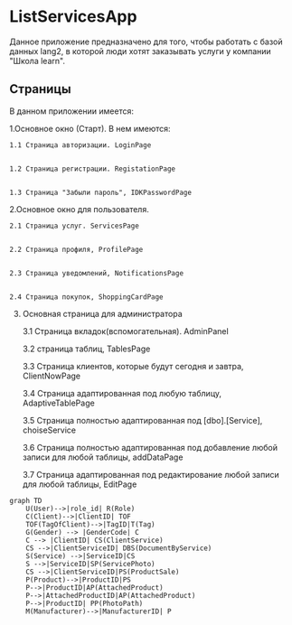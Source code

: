 # ListServicesApp
Данное приложение предназначено для того, чтобы работать с базой данных lang2, в которой люди хотят заказывать услуги у компании "Школа learn". 

## Страницы
В данном приложении имеется:

 1.Основное окно (Старт). В нем имеются:
 
 
    1.1 Страница авторизации. LoginPage
    
    
    1.2 Страница регистрации. RegistationPage
    
    
    1.3 Страница "Забыли пароль", IDKPasswordPage
    
 2.Основное окно для пользователя.
 
 
    2.1 Страница услуг. ServicesPage
    
    
    2.2 Страница профиля, ProfilePage
    
    
    2.3 Страница уведомлений, NotificationsPage
    
    
    2.4 Страница покупок, ShoppingCardPage
    
 3. Основная страница для администратора
 
 
 
    3.1 Страница вкладок(вспомогательная). AdminPanel
    
    
    
    3.2 страница таблиц, TablesPage
    
    
    
    3.3 Страница клиентов, которые будут сегодня и завтра, ClientNowPage
    
    
    
    3.4 Страница адаптированная под любую таблицу, AdaptiveTablePage
    
    
    
    3.5 Страница полностью адаптированная под [dbo].[Service], choiseService
    
    
    
    3.6 Страница полностью адаптированная под добавление любой записи для любой таблицы, addDataPage
    
    
    
    3.7 Страница адаптированная под редактирование любой записи для любой таблицы, EditPage
```mermaid
graph TD
    U(User)-->|role_id| R(Role)
    C(Client)-->|ClientID| TOF
    TOF(TagOfClient)-->|TagID|T(Tag)
    G(Gender) --> |GenderCode| C
    C --> |ClientID| CS(ClientService)
    CS -->|ClientServiceID| DBS(DocumentByService)
    S(Service) -->|ServiceID|CS
    S -->|ServiceID|SP(ServicePhoto)
    CS -->|ClientServiceID|PS(ProductSale)
    P(Product)-->|ProductID|PS
    P-->|ProductID|AP(AttachedProduct)
    P-->|AttachedProductID|AP(AttachedProduct)
    P-->|ProductID| PP(PhotoPath)
    M(Manufacturer)-->|ManufacturerID| P
```

